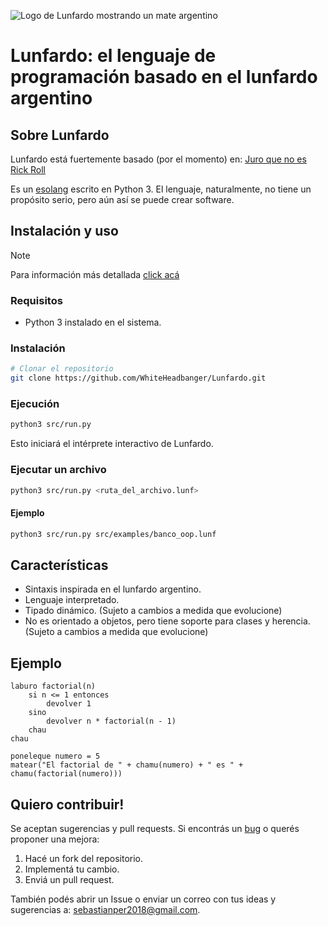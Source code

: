 ![Logo de Lunfardo mostrando un mate argentino](https://i.ibb.co/cQZhPMf/lunfardo-logo-small.png)

# Lunfardo: el lenguaje de programación basado en el lunfardo argentino

## Sobre Lunfardo

Lunfardo está fuertemente basado (por el momento) en: [Juro que no es Rick Roll](https://www.youtube.com/watch?v=Eythq9848Fg&list=PLZQftyCk7_SdoVexSmwy_tBgs7P0b97yD)

Es un [esolang](https://github.com/angrykoala/awesome-esolangs) escrito en Python 3.
El lenguaje, naturalmente, no tiene un propósito serio, pero aún así se puede crear software.

## Instalación y uso

> [!NOTE]
> Para información más detallada [click acá](https://github.com/WhiteHeadbanger/Lunfardo/wiki/02.-Instalación-y-Configuración)

### Requisitos

- Python 3 instalado en el sistema.

### Instalación

```sh
# Clonar el repositorio
git clone https://github.com/WhiteHeadbanger/Lunfardo.git
```

### Ejecución

```sh
python3 src/run.py
```

Esto iniciará el intérprete interactivo de Lunfardo.

### Ejecutar un archivo

```sh
python3 src/run.py <ruta_del_archivo.lunf>
```

#### Ejemplo

```sh
python3 src/run.py src/examples/banco_oop.lunf
```

## Características

- Sintaxis inspirada en el lunfardo argentino.
- Lenguaje interpretado.
- Tipado dinámico. (Sujeto a cambios a medida que evolucione)
- No es orientado a objetos, pero tiene soporte para clases y herencia. (Sujeto a cambios a medida que evolucione)

## Ejemplo

```text
laburo factorial(n)
    si n <= 1 entonces
        devolver 1
    sino
        devolver n * factorial(n - 1)
    chau
chau

poneleque numero = 5
matear("El factorial de " + chamu(numero) + " es " + chamu(factorial(numero)))
```

## Quiero contribuir!

Se aceptan sugerencias y pull requests. Si encontrás un [bug](https://www.youtube.com/watch?v=SiMHTK15Pik) o querés proponer una mejora:

1. Hacé un fork del repositorio.
2. Implementá tu cambio.
3. Enviá un pull request.

También podés abrir un Issue o enviar un correo con tus ideas y sugerencias a: <sebastianper2018@gmail.com>.
